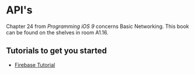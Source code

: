 # API's

Chapter 24 from *Programming iOS 9* concerns Basic Networking. This book can be found on the shelves in room A1.16.

## Tutorials to get you started

* [Firebase Tutorial](https://www.raywenderlich.com/139322/firebase-tutorial-getting-started-2)
